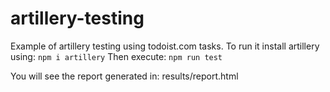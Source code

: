 # artillery-testing


Example of artillery testing using todoist.com tasks.
To run it install artillery using: `npm i artillery`
Then execute: `npm run test`

You will see the report generated in: results/report.html
